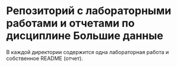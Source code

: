 # Репозиторий с лабораторными работами и отчетами по дисциплине Большие данные

В каждой директории содержится одна лабораторная работа и собственное README (отчет). 
